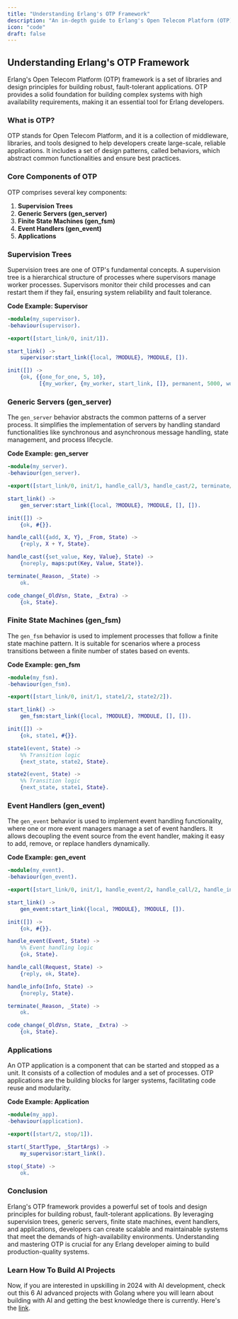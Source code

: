 ```yaml
---
title: "Understanding Erlang's OTP Framework"
description: "An in-depth guide to Erlang's Open Telecom Platform (OTP) framework."
icon: "code"
draft: false
---
```


## Understanding Erlang's OTP Framework

Erlang's Open Telecom Platform (OTP) framework is a set of libraries and design principles for building robust, fault-tolerant applications. OTP provides a solid foundation for building complex systems with high availability requirements, making it an essential tool for Erlang developers.

### What is OTP?

OTP stands for Open Telecom Platform, and it is a collection of middleware, libraries, and tools designed to help developers create large-scale, reliable applications. It includes a set of design patterns, called behaviors, which abstract common functionalities and ensure best practices.

### Core Components of OTP

OTP comprises several key components:

1. **Supervision Trees**
2. **Generic Servers (gen_server)**
3. **Finite State Machines (gen_fsm)**
4. **Event Handlers (gen_event)**
5. **Applications**

### Supervision Trees

Supervision trees are one of OTP's fundamental concepts. A supervision tree is a hierarchical structure of processes where supervisors manage worker processes. Supervisors monitor their child processes and can restart them if they fail, ensuring system reliability and fault tolerance.

**Code Example: Supervisor**

```erlang
-module(my_supervisor).
-behaviour(supervisor).

-export([start_link/0, init/1]).

start_link() ->
    supervisor:start_link({local, ?MODULE}, ?MODULE, []).

init([]) ->
    {ok, {{one_for_one, 5, 10},
          [{my_worker, {my_worker, start_link, []}, permanent, 5000, worker, [my_worker]}]}}.
```

### Generic Servers (gen_server)

The `gen_server` behavior abstracts the common patterns of a server process. It simplifies the implementation of servers by handling standard functionalities like synchronous and asynchronous message handling, state management, and process lifecycle.

**Code Example: gen_server**

```erlang
-module(my_server).
-behaviour(gen_server).

-export([start_link/0, init/1, handle_call/3, handle_cast/2, terminate/2, code_change/3]).

start_link() ->
    gen_server:start_link({local, ?MODULE}, ?MODULE, [], []).

init([]) ->
    {ok, #{}}.

handle_call({add, X, Y}, _From, State) ->
    {reply, X + Y, State}.

handle_cast({set_value, Key, Value}, State) ->
    {noreply, maps:put(Key, Value, State)}.

terminate(_Reason, _State) ->
    ok.

code_change(_OldVsn, State, _Extra) ->
    {ok, State}.
```

### Finite State Machines (gen_fsm)

The `gen_fsm` behavior is used to implement processes that follow a finite state machine pattern. It is suitable for scenarios where a process transitions between a finite number of states based on events.

**Code Example: gen_fsm**

```erlang
-module(my_fsm).
-behaviour(gen_fsm).

-export([start_link/0, init/1, state1/2, state2/2]).

start_link() ->
    gen_fsm:start_link({local, ?MODULE}, ?MODULE, [], []).

init([]) ->
    {ok, state1, #{}}.

state1(event, State) ->
    %% Transition logic
    {next_state, state2, State}.

state2(event, State) ->
    %% Transition logic
    {next_state, state1, State}.
```

### Event Handlers (gen_event)

The `gen_event` behavior is used to implement event handling functionality, where one or more event managers manage a set of event handlers. It allows decoupling the event source from the event handler, making it easy to add, remove, or replace handlers dynamically.

**Code Example: gen_event**

```erlang
-module(my_event).
-behaviour(gen_event).

-export([start_link/0, init/1, handle_event/2, handle_call/2, handle_info/2, terminate/2, code_change/3]).

start_link() ->
    gen_event:start_link({local, ?MODULE}, ?MODULE, []).

init([]) ->
    {ok, #{}}.

handle_event(Event, State) ->
    %% Event handling logic
    {ok, State}.

handle_call(Request, State) ->
    {reply, ok, State}.

handle_info(Info, State) ->
    {noreply, State}.

terminate(_Reason, _State) ->
    ok.

code_change(_OldVsn, State, _Extra) ->
    {ok, State}.
```

### Applications

An OTP application is a component that can be started and stopped as a unit. It consists of a collection of modules and a set of processes. OTP applications are the building blocks for larger systems, facilitating code reuse and modularity.

**Code Example: Application**

```erlang
-module(my_app).
-behaviour(application).

-export([start/2, stop/1]).

start(_StartType, _StartArgs) ->
    my_supervisor:start_link().

stop(_State) ->
    ok.
```

### Conclusion

Erlang's OTP framework provides a powerful set of tools and design principles for building robust, fault-tolerant applications. By leveraging supervision trees, generic servers, finite state machines, event handlers, and applications, developers can create scalable and maintainable systems that meet the demands of high-availability environments. Understanding and mastering OTP is crucial for any Erlang developer aiming to build production-quality systems.

### Learn How To Build AI Projects

Now, if you are interested in upskilling in 2024 with AI development, check out this 6 AI advanced projects with Golang where you will learn about building with AI and getting the best knowledge there is currently. Here's the [link](https://akhilsharmatech.gumroad.com/l/zgxqq).
